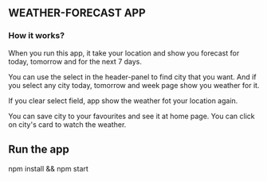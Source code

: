 ## WEATHER-FORECAST APP

### How it works?

When you run this app, it take your location and show you forecast for today, tomorrow and for the next 7 days.

You can use the select in the header-panel to find city that you want. And if you select any city today, tomorrow and week page show you weather for it.

If you clear select field, app show the weather fot your location again.

You can save city to your favourites and see it at home page. You can click on city's card to watch the weather.

## Run the app

npm install && npm start
